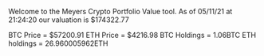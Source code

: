 Welcome to the Meyers Crypto Portfolio Value tool. 
As of 05/11/21 at 21:24:20 our valuation is $174322.77 

BTC Price = $57200.91
 ETH Price = $4216.98
BTC Holdings = 1.06BTC
 ETH holdings = 26.960005962ETH 
